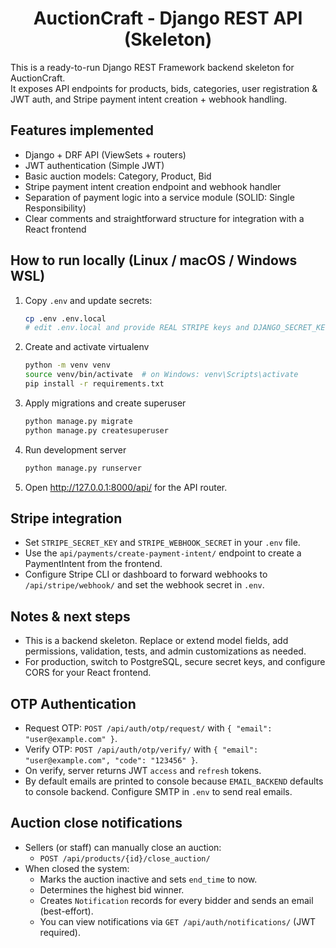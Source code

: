 <div align="center">
  
# AuctionCraft - Django REST API (Skeleton)
  
</div>

This is a ready-to-run Django REST Framework backend skeleton for AuctionCraft.  
It exposes API endpoints for products, bids, categories, user registration & JWT auth, and Stripe payment intent creation + webhook handling.

## Features implemented
- Django + DRF API (ViewSets + routers)
- JWT authentication (Simple JWT)
- Basic auction models: Category, Product, Bid
- Stripe payment intent creation endpoint and webhook handler
- Separation of payment logic into a service module (SOLID: Single Responsibility)
- Clear comments and straightforward structure for integration with a React frontend

## How to run locally (Linux / macOS / Windows WSL)
1. Copy `.env` and update secrets:
   ```bash
   cp .env .env.local
   # edit .env.local and provide REAL STRIPE keys and DJANGO_SECRET_KEY
   ```
2. Create and activate virtualenv
   ```bash
   python -m venv venv
   source venv/bin/activate  # on Windows: venv\Scripts\activate
   pip install -r requirements.txt
   ```
3. Apply migrations and create superuser
   ```bash
   python manage.py migrate
   python manage.py createsuperuser
   ```
4. Run development server
   ```bash
   python manage.py runserver
   ```
5. Open http://127.0.0.1:8000/api/ for the API router.

## Stripe integration
- Set `STRIPE_SECRET_KEY` and `STRIPE_WEBHOOK_SECRET` in your `.env` file.
- Use the `api/payments/create-payment-intent/` endpoint to create a PaymentIntent from the frontend.
- Configure Stripe CLI or dashboard to forward webhooks to `/api/stripe/webhook/` and set the webhook secret in `.env`.

## Notes & next steps
- This is a backend skeleton. Replace or extend model fields, add permissions, validation, tests, and admin customizations as needed.
- For production, switch to PostgreSQL, secure secret keys, and configure CORS for your React frontend.

## OTP Authentication
- Request OTP: `POST /api/auth/otp/request/` with `{ "email": "user@example.com" }`.
- Verify OTP: `POST /api/auth/otp/verify/` with `{ "email": "user@example.com", "code": "123456" }`.
- On verify, server returns JWT `access` and `refresh` tokens.
- By default emails are printed to console because `EMAIL_BACKEND` defaults to console backend. Configure SMTP in `.env` to send real emails.

## Auction close notifications
- Sellers (or staff) can manually close an auction:
  - `POST /api/products/{id}/close_auction/`
- When closed the system:
  - Marks the auction inactive and sets `end_time` to now.
  - Determines the highest bid winner.
  - Creates `Notification` records for every bidder and sends an email (best-effort).
  - You can view notifications via `GET /api/auth/notifications/` (JWT required).
